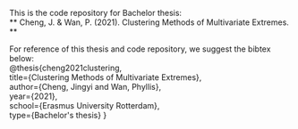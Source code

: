 This is the code repository for Bachelor thesis: <br>
** Cheng, J. &  Wan, P. (2021). Clustering Methods of Multivariate Extremes. **

For reference of this thesis and code repository, we suggest the bibtex below: <br>
@thesis{cheng2021clustering, <br>
  title={Clustering Methods of Multivariate Extremes}, <br>
  author={Cheng, Jingyi and Wan, Phyllis}, <br>
  year={2021}, <br>
  school={Erasmus University Rotterdam}, <br>
  type={Bachelor's thesis}
}
